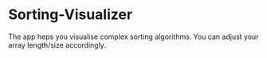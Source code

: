 # Sorting-Visualizer
The app heps you visualise complex sorting algorithms. You can adjust your array length/size accordingly.
